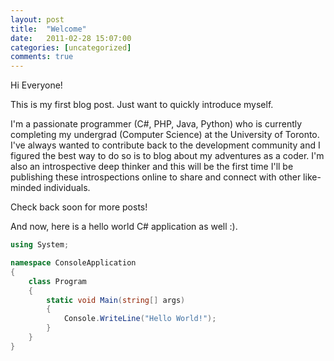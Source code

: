 ```yaml
---
layout: post
title:  "Welcome"
date:   2011-02-28 15:07:00 
categories: [uncategorized]
comments: true
---
```


Hi Everyone!

This is my first blog post. Just want to quickly introduce myself.

<!--more-->

I'm a passionate programmer (C#, PHP, Java, Python) who is currently completing my undergrad (Computer Science) at the 
University of Toronto. I've always wanted to contribute back to the development community and I figured the best way to 
do so is to blog about my adventures as a coder. I'm also an introspective deep thinker and this will be the first time 
I'll be publishing these introspections online to share and connect with other like-minded individuals.

Check back soon for more posts!

And now, here is a hello world C# application as well :).

```csharp
using System;

namespace ConsoleApplication
{
    class Program
    {
        static void Main(string[] args)
        {
            Console.WriteLine("Hello World!");
        }
    }
}
```

